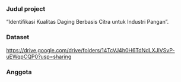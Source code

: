 ### Judul project 
“Identifikasi Kualitas Daging Berbasis Citra untuk Industri Pangan”.

### Dataset 
https://drive.google.com/drive/folders/14TcVJ4h0H6TdNdLXJlVSvP-uEWqpCQP0?usp=sharing

### Anggota

